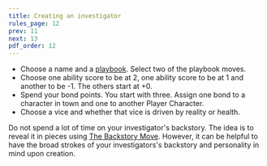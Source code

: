 ```yaml
---
title: Creating an investigator
rules_page: 12
prev: 11
next: 13
pdf_order: 12
---
```


- Choose a name and a [playbook](/playbooks). Select two of the playbook moves.
- Choose one ability score to be at 2, one ability score to be at 1 and another to be -1. The others start at +0.
- Spend your bond points. You start with three. Assign one bond to a character in town and one to another Player Character.
- Choose a vice and whether that vice is driven by reality or health.

Do not spend a lot of time on your investigator's backstory. The idea is to reveal it in pieces using [The Backstory Move](/downtime-moves). However, it can be helpful to have the broad strokes of your investigators's backstory and personality in mind upon creation.
